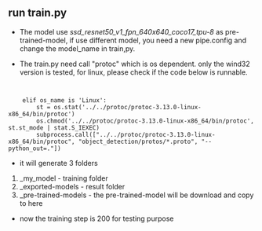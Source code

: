 
## run train.py

* The model use *ssd_resnet50_v1_fpn_640x640_coco17_tpu-8* as pre-trained-model, if use different model, you need a new pipe.config and change the model_name in train,py.


* The train.py need call "protoc" which is os dependent. only the wind32 version is tested, for linux, please check if the code below is runnable.
```


    elif os_name is 'Linux':
        st = os.stat('../../protoc/protoc-3.13.0-linux-x86_64/bin/protoc')
        os.chmod('../../protoc/protoc-3.13.0-linux-x86_64/bin/protoc', st.st_mode | stat.S_IEXEC)
        subprocess.call(["../../protoc/protoc-3.13.0-linux-x86_64/bin/protoc", "object_detection/protos/*.proto", "--python_out=."])

```

* it will generate 3 folders
1. _my_model - training folder
2. _exported-models -  result folder
3. _pre-trained-models - the pre-trained-model will be download and copy to here


* now the training step is 200 for testing purpose